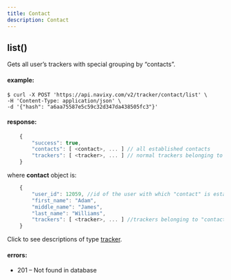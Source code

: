 ```yaml
---
title: Contact
description: Contact
---
```


## list()

Gets all user’s trackers with special grouping by “contacts”.

#### example:

```abap
$ curl -X POST 'https://api.navixy.com/v2/tracker/contact/list' \
-H 'Content-Type: application/json' \ 
-d '{"hash": "a6aa75587e5c59c32d347da438505fc3"}'
```

#### response:

```js
    {
        "success": true,
        "contacts": [ <contact>, ... ] // all established contacts
        "trackers": [ <tracker>, ... ] // normal trackers belonging to current user
    }
```
where **contact** object is:

```js
    {
        "user_id": 12059, //id of the user with which "contact" is established
        "first_name": "Adam",
        "middle_name": "James",
        "last_name": "Williams",
        "trackers": [ <tracker>, ... ] //trackers belonging to "contact" which locations were shared with current user
    }
```

Click to see descriptions of type [tracker](tracker.md#tracker-object-structure).

#### errors:

* 201 – Not found in database
